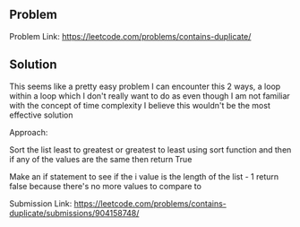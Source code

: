 ## Problem

Problem Link: https://leetcode.com/problems/contains-duplicate/

## Solution

This seems like a  pretty easy problem I can encounter this 2 ways, a loop within a loop which I don't really want to do as even though I am not familiar with the concept of time complexity I believe this wouldn't be the most effective solution

Approach:

Sort the list least to greatest or greatest to least using sort function and then if any of the values are the same then
return True

Make an if statement to see if the i value is the length of the list - 1 return false because there's no more values to compare to

Submission Link: https://leetcode.com/problems/contains-duplicate/submissions/904158748/
